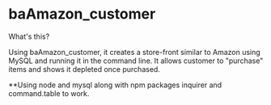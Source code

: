 # baAmazon_customer

What's this?

Using baAmazon_customer, it creates a store-front similar to Amazon using MySQL and running it in the command line. It allows customer to "purchase" items and shows it depleted once purchased. 

**Using node and mysql along with npm packages inquirer and command.table to work. 
